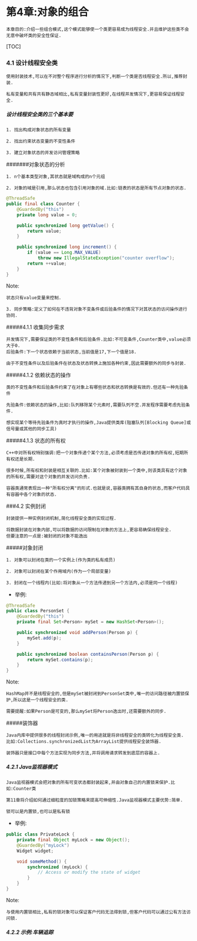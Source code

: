 # 第4章:对象的组合
```
本章目的:介绍一些组合模式,这个模式能够使一个类更容易成为线程安全.并且维护这些类不会无意中破坏类的安全性保证.
```
[TOC]

### 4.1 设计线程安全类
```
使用封装技术,可以在不对整个程序进行分析的情况下,判断一个类是否线程安全.所以,推荐封装.
```
```
私有变量和共有共有静态域相比,私有变量封装性更好,在线程并发情况下,更容易保证线程安全.
```
##### 设计线程安全类的三个基本要
```
1. 找出构成对象状态的所有变量
```
```
2. 找出约束状态变量的不变性条件
```
```
3. 建立对象状态的并发访问管理策略
```
#######对象状态的分析
```
1. n个基本类型对象,其状态就是域构成的n个元组
```
```
2. 对象的域是引用,那么状态也包含引用对象的域.比如:链表的状态是所有节点对象的状态.
```
```java
@ThreadSafe
public final class Counter {
    @GuardedBy("this")
    private long value = 0;

    public synchronized long getValue() {
        return value;
    }

    public synchronized long increment() {
        if (value == Long.MAX_VALUE)
            throw new IllegalStateException("counter overflow");
        return ++value;
    }
}
```
Note:
```
状态只有value变量来控制.
```
```
3. 同步策略:定义了如何在不违背对象不变条件或后验条件的情况下对其状态的访问操作进行协同.
```

#####4.1.1 收集同步需求
```
并发情况下,需要保证类的不变性条件和后验条件.比如:不可变条件,Counter类中,value必须大于0.
后验条件:下一个状态依赖于当前状态,当前值是17,下一个值是18.
```
```
由于不变性条件以及后验条件在状态及状态转换上施加各种约束,因此需要额外的同步与封装.
```

#####4.1.2 依赖状态的操作
```
类的不变性条件和后验条件约束了在对象上有哪些状态和状态转换是有效的.但还有一种先验条件
```
```
先验条件:依赖状态的操作,比如:队列移除某个元素时,需要队列不空.并发程序需要考虑先验条件.
```
```
想实现某个等待先验条件为真时才执行的操作,Java提供类库(阻塞队列[Blocking Queue]或信号量或其他的同步工具)
```

#####4.1.3 状态的所有权
```
C++中对所有权特别强调:把一个对象传递个某个方法,必须考虑是否传递对象的所有权,短期所有权还是长期.
```
```
很多时候,所有权和封装是相互关联的.比如:某个对象被封装到一个类中,则该类具有这个对象的所有权,需要对这个对象的并发访问负责.
```
```
容器类通常表现出一种"所有权分离"的形式.也就是说,容器类拥有其自身的状态,而客户代码具有容器中各个对象的状态.
```

###4.2 实例封闭
```
封装提供一种实例封闭机制,简化线程安全类的实现过程.
```
```
将数据封装在对象内部,可以将数据的访问限制在对象的方法上,更容易确保线程安全.
但要注意的一点是:被封闭的对象不能逸出
```
#####对象封闭
```
1. 对象可以封闭在类的一个实例上(作为类的私有成员)
```
```
2. 对象可以封闭在某个作用域内(作为一个局部变量)
```
```
3. 封闭在一个线程内(比如:将对象从一个方法传递到另一个方法内,必须是同一个线程)
```
- 举例:

```java
@ThreadSafe
public class PersonSet {
    @GuardedBy("this")
    private final Set<Person> mySet = new HashSet<Person>();

    public synchronized void addPerson(Person p) {
        mySet.add(p);
    }

    public synchronized boolean containsPerson(Person p) {
        return mySet.contains(p);
    }
}
```
Note:
```
HashMap并不是线程安全的,但是mySet被封闭到PersonSet类中,唯一的访问路径被内置锁保护,所以这是一个线程安全的类.
```
```
需要提醒:如果Person是可变的,那么mySet将Person逸出时,还需要额外的同步.
```
#####装饰器
```
Java内库中提供很多的线程封闭示例,唯一的用途就是将非线程安全的类转化为线程安全类.
比如:Collections.synchronizedList为ArrayList提供线程安全装饰器.
```
```
装饰器只是接口中每个方法实现为同步方法,并将调用请求转发到底层的容器上.
```

##### 4.2.1 Java监视器模式
```
Java监视器模式会把对象的所有可变状态都封装起来,并由对象自己的内置锁来保护.比如:Counter类
```
```
第11章将介绍如何通过细粒度的加锁策略来提高可伸缩性.Java监视器模式主要优势:简单.
```
```
锁可以是内置锁,也可以是私有锁
```
- 举例:
```java
public class PrivateLock {
    private final Object myLock = new Object();
    @GuardedBy("myLock")
    Widget widget;

    void someMethod() {
        synchronized (myLock) {
            // Access or modify the state of widget
        }
    }
}
```
Note:
```
与使用内置锁相比,私有的锁对象可以保证客户代码无法得到锁,但客户代码可以通过公有方法访问锁.
```
##### 4.2.2 示例:车辆追踪